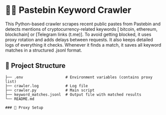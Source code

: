# 🕵️‍♂️ Pastebin Keyword Crawler
This Python-based crawler scrapes recent public pastes from Pastebin and detects mentions of cryptocurrency-related keywords [ bitcoin, ethereum, blockchain] or [Telegram links (t.me)].
To avoid getting blocked, it uses proxy rotation and adds delays between requests. It also keeps detailed logs of everything it checks. Whenever it finds a match, it saves all keyword matches in a structured .jsonl format.
 

## 📁 Project Structure
```
├── .env                   # Environment variables (contains proxy list)
├── crawler.log            # Log file
├── crawler.py             # Main script
├── keyword_matches.jsonl  # Output file with matched results
└── README.md              

### 🔧 Proxy Setup
